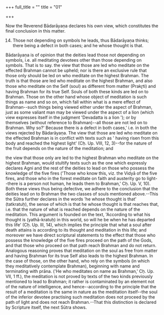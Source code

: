 +++
full_title = ""
title = "01"

+++


Now the Reverend Bādarāyaṇa declares his own view, which constitutes the final conclusion in this matter.

14. Those not depending on symbols he leads, thus Bādarāyaṇa thinks; there being a defect in both cases; and he whose thought is that.

Bādarāyaṇa is of opinion that the deities lead those not depending on symbols, i.e. all meditating devotees other than those depending on symbols. That is to say. the view that those are led who meditate on the effected Brahman cannot be upheld; nor is there an exclusive rule that those only should be led on who meditate on the highest Brahman. The truth is that those are led who meditate on the highest Brahman, and also those who meditate on the Self (soul) as different from matter (Prakr̥ti) and having Brahman for its true Self. Souls of both these kinds are led on to Brahman. Those on the other hand whose object of meditation is such things as name and so on, which fall within what is a mere effect of Brahman--such things being viewed either under the aspect of Brahman, just as some valiant man may be viewed under the aspect of a lion (which view expresses itself in the judgment 'Devadatta is a lion '); or by themselves (without reference to Brahman)--all those are not led on to Brahman. Why so?' Because there is a defect in both cases,' i.e. in both the views rejected by Bādarāyaṇa. The view that those are led who meditate on the effected Brahman is in conflict with texts such as ' having risen from this body and reached the highest light' (Cḥ. Up. VIII, 12, 3)--for the nature of the fruit depends on the nature of the meditation; and

the view that those only are led to the highest Brahman who meditate on the highest Brahman, would stultify texts such as the one which expressly declares Agni and the rest of the deities to lead on those who possess the knowledge of the five fires ('Those who know this, viz. the Vidyā of the five fires, and those who in the forest meditate on faith and austerity go to light--there is a person not human, he leads them to Brahman,' Cḥ. Up. V, 10). Both these views thus being defective, we adhere to the conclusion that the deities lead on to Brahman the two classes of souls mentioned above.--This the Sūtra further declares in the words 'he whose thought is that' (tatkratuḥ), the sense of which is that he whose thought is that reaches that, i.e. that the nature of what is reached depends on the nature of the meditation. This argument is founded on the text, 'According to what his thought is (yathā-kratuḥ) in this world, so will he be when he has departed this life' (Cḥ. Up. III, 14), which implies the principle that what a soul after death attains is according to its thought and meditation in this life; and moreover we have direct scriptural statements to the effect that those who possess the knowledge of the five fires proceed on the path of the Gods, and that those who proceed on that path reach Brahman and do not return. Analogous reasoning proves that meditation on the soul as free from matter and having Brahman for its true Self also leads to the highest Brahman. In the case of those, on the other hand, who rely on the symbols (in which they meditatively contemplate Brahman), beginning with name and terminating with prāna. ('He who meditates on name as Brahman,' Cḥ. Up. VII, 1 ff.), the meditation is not proved by texts of the two kinds previously mentioned to lead to Brahman; it rather is contaminated by an element not of the nature of intelligence, and hence--according to the principle that the result of a meditation is the same in nature as the meditation itself--the soul of the inferior devotee practising such meditation does not proceed by the path of light and does not reach Brahman.--That this distinction is declared by Scripture itself, the next Sūtra shows.

